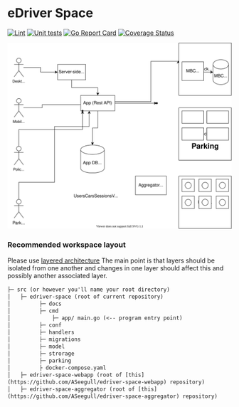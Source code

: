 # eDriver Space

[![Lint](https://github.com/ASeegull/edriver-space/actions/workflows/lint.yml/badge.svg)](https://github.com/ASeegull/edriver-space/actions/workflows/lint.yml)
[![Unit tests](https://github.com/ASeegull/edriver-space/actions/workflows/unit-tests.yml/badge.svg)](https://github.com/ASeegull/edriver-space/actions/workflows/unit-tests.yml)
[![Go Report Card](https://goreportcard.com/badge/ASeegull/edriver-space)](https://goreportcard.com/report/ASeegull/edriver-space)
[![Coverage Status](https://coveralls.io/repos/github/ASeegull/edriver-space/badge.svg?branch=master)](https://coveralls.io/github/ASeegull/edriver-space?branch=master)

![Edit diagram](docs/images/e-driver.drawio.svg)

### Recommended workspace layout

Please use [layered architecture](https://www.oreilly.com/library/view/software-architecture-patterns/9781491971437/ch01.html)
The main point is that layers should be isolated from one another and changes in one layer should affect this and possibly another associated layer.

```
├─ src (or however you'll name your root directory)
│   ├─ edriver-space (root of current repository)
│         ├─ docs
│         ├─ cmd
│             ├─ app/ main.go (<-- program entry point)
│         ├─ conf
│         ├─ handlers
│         ├─ migrations
│         ├─ model
│         ├─ strorage
│         ├─ parking
│         ├ docker-compose.yaml
│   ├─ edriver-space-webapp (root of [this](https://github.com/ASeegull/edriver-space-webapp) repository)
│   ├─ edriver-space-aggregator (root of [this](https://github.com/ASeegull/edriver-space-aggregator) repository)
```
